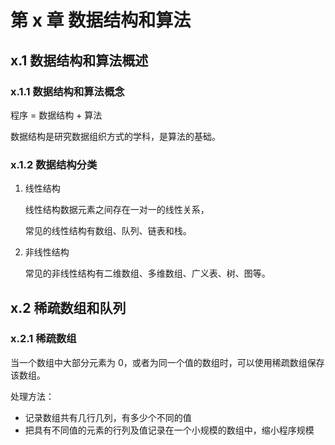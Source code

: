 # 第 x 章 数据结构和算法

## x.1 数据结构和算法概述

### x.1.1 数据结构和算法概念

程序 = 数据结构 + 算法

数据结构是研究数据组织方式的学科，是算法的基础。

### x.1.2 数据结构分类

1. 线性结构

    线性结构数据元素之间存在一对一的线性关系，

    常见的线性结构有数组、队列、链表和栈。

2. 非线性结构

    常见的非线性结构有二维数组、多维数组、广义表、树、图等。

## x.2 稀疏数组和队列

### x.2.1 稀疏数组

当一个数组中大部分元素为 0，或者为同一个值的数组时，可以使用稀疏数组保存该数组。

处理方法：

-   记录数组共有几行几列，有多少个不同的值
-   把具有不同值的元素的行列及值记录在一个小规模的数组中，缩小程序规模
